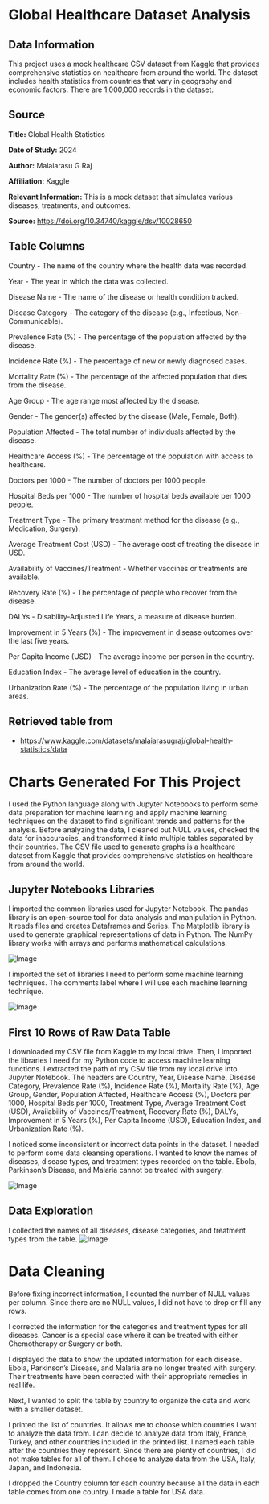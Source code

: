 # Global Healthcare Dataset Analysis
## Data Information
This project uses a mock healthcare CSV dataset from Kaggle that provides comprehensive statistics on healthcare from around the world. The dataset includes health statistics from countries that vary in geography and economic factors. There are 1,000,000 records in the dataset.



## Source
**Title:** Global Health Statistics

**Date of Study:** 2024

**Author:** Malaiarasu G Raj

**Affiliation:** Kaggle

**Relevant Information:** This is a mock dataset that simulates various diseases, treatments, and outcomes.

**Source:** https://doi.org/10.34740/kaggle/dsv/10028650

## Table Columns
Country - The name of the country where the health data was recorded.

Year - The year in which the data was collected.

Disease Name - The name of the disease or health condition tracked.

Disease Category - The category of the disease (e.g., Infectious, Non-Communicable).

Prevalence Rate (%) - The percentage of the population affected by the disease.

Incidence Rate (%) - The percentage of new or newly diagnosed cases.

Mortality Rate (%) - The percentage of the affected population that dies from the disease.

Age Group - The age range most affected by the disease.

Gender - The gender(s) affected by the disease (Male, Female, Both).

Population Affected - The total number of individuals affected by the disease.

Healthcare Access (%) - The percentage of the population with access to healthcare.

Doctors per 1000 - The number of doctors per 1000 people.

Hospital Beds per 1000 - The number of hospital beds available per 1000 people.

Treatment Type - The primary treatment method for the disease (e.g., Medication, Surgery).

Average Treatment Cost (USD) - The average cost of treating the disease in USD.

Availability of Vaccines/Treatment - Whether vaccines or treatments are available.

Recovery Rate (%) - The percentage of people who recover from the disease.

DALYs - Disability-Adjusted Life Years, a measure of disease burden.

Improvement in 5 Years (%) - The improvement in disease outcomes over the last five years.

Per Capita Income (USD) - The average income per person in the country.

Education Index - The average level of education in the country.

Urbanization Rate (%) - The percentage of the population living in urban areas.

## Retrieved table from
- https://www.kaggle.com/datasets/malaiarasugraj/global-health-statistics/data

# Charts Generated For This Project
I used the Python language along with Jupyter Notebooks to perform some data preparation for machine learning and apply machine learning techniques on the dataset to find significant trends and patterns for the analysis. Before analyzing the data, I cleaned out NULL values, checked the data for inaccuracies, and transformed it into multiple tables separated by their countries. The CSV file used to generate graphs is a healthcare dataset from Kaggle that provides comprehensive statistics on healthcare from around the world.

## Jupyter Notebooks Libraries
I imported the common libraries used for Jupyter Notebook. The pandas library is an open-source tool for data analysis and manipulation in Python. It reads files and creates Dataframes and Series. The Matplotlib library is used to generate graphical representations of data in Python. The NumPy library works with arrays and performs mathematical calculations.

![Image](https://github.com/SMarbella/global-healthcare-dataset-analysis/blob/main/Imported%20Libraries/Basic%20Libraries.png)

I imported the set of libraries I need to perform some machine learning techniques. The comments label where I will use each machine learning technique.

![Image](https://github.com/SMarbella/global-healthcare-dataset-analysis/blob/main/Imported%20Libraries/Libraries%20for%20Graphs.png)

## First 10 Rows of Raw Data Table
I downloaded my CSV file from Kaggle to my local drive. Then, I imported the libraries I need for my Python code to access machine learning functions. I extracted the path of my CSV file from my local drive into Jupyter Notebook. The headers are Country, Year, Disease Name, Disease Category, Prevalence Rate (%), Incidence Rate (%), Mortality Rate (%), Age Group, Gender, Population Affected, Healthcare Access (%), Doctors per 1000, Hospital Beds per 1000, Treatment Type, Average Treatment Cost (USD), Availability of Vaccines/Treatment, Recovery Rate (%), DALYs, Improvement in 5 Years (%), Per Capita Income (USD), Education Index, and Urbanization Rate (%).

I noticed some inconsistent or incorrect data points in the dataset. I needed to perform some data cleansing operations. I wanted to know the names of diseases, disease types, and treatment types recorded on the table. Ebola, Parkinson’s Disease, and Malaria cannot be treated with surgery.

![Image](https://github.com/SMarbella/global-healthcare-dataset-analysis/blob/main/Graphs/10%20Rows%20Raw%20Data.png)

## Data Exploration
I collected the names of all diseases, disease categories, and treatment types from the table.
![Image](https://github.com/SMarbella/global-healthcare-dataset-analysis/blob/main/Data%20Exploration/List%20of%20Diseases%2C%20Treatments%2C%20and%20Disease%20Categories.png)

# Data Cleaning
Before fixing incorrect information, I counted the number of NULL values per column. Since there are no NULL values, I did not have to drop or fill any rows.

I corrected the information for the categories and treatment types for all diseases. Cancer is a special case where it can be treated with either Chemotherapy or Surgery or both.

I displayed the data to show the updated information for each disease. Ebola, Parkinson’s Disease, and Malaria are no longer treated with surgery. Their treatments have been corrected with their appropriate remedies in real life.

Next, I wanted to split the table by country to organize the data and work with a smaller dataset.

I printed the list of countries. It allows me to choose which countries I want to analyze the data from. I can decide to analyze data from Italy, France, Turkey, and other countries included in the printed list. I named each table after the countries they represent. Since there are plenty of countries, I did not make tables for all of them. I chose to analyze data from the USA, Italy, Japan, and Indonesia.

I dropped the Country column for each country because all the data in each table comes from one country. I made a table for USA data.
